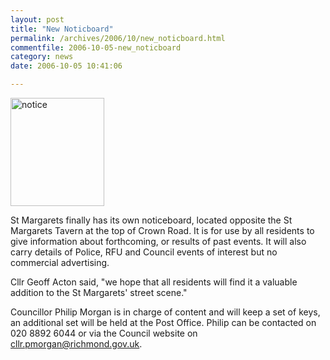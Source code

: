 ```yaml
---
layout: post
title: "New Noticboard"
permalink: /archives/2006/10/new_noticboard.html
commentfile: 2006-10-05-new_noticboard
category: news
date: 2006-10-05 10:41:06

---
```


<a href="/assets/images/2006/noticeboard.jpg"><img src="/assets/images/2006/noticeboard-thumb.jpg" width="150" height="173"  alt="notice" class="photo right" /></a>

St Margarets finally has its own noticeboard, located opposite the St Margarets Tavern at the top of Crown Road. It is for use by all residents to give information about forthcoming, or results of past events. It will also carry details of Police, RFU and Council events of interest but no commercial advertising.

Cllr Geoff Acton said, "we hope that all residents will find it a valuable addition to the St Margarets' street scene."

Councillor Philip Morgan is in charge of content and will keep a set of keys, an additional set will be held at the Post Office. Philip can be contacted on 020 8892 6044 or via the Council website on <cllr.pmorgan@richmond.gov.uk>.
